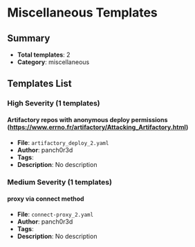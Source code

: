 # Miscellaneous Templates

## Summary
- **Total templates**: 2
- **Category**: miscellaneous

## Templates List

### High Severity (1 templates)

#### Artifactory repos with anonymous deploy permissions (https://www.errno.fr/artifactory/Attacking_Artifactory.html)
- **File**: `artifactory_deploy_2.yaml`
- **Author**: panch0r3d
- **Tags**: 
- **Description**: No description

### Medium Severity (1 templates)

#### proxy via connect method
- **File**: `connect-proxy_2.yaml`
- **Author**: panch0r3d
- **Tags**: 
- **Description**: No description

